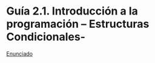 # Guía 2.1. Introducción a la programación – Estructuras Condicionales-

[Enunciado](https://docs.google.com/document/d/1gyp3xsqS4J8tLYSICwj_sbIc6E58Ws87/preview)
